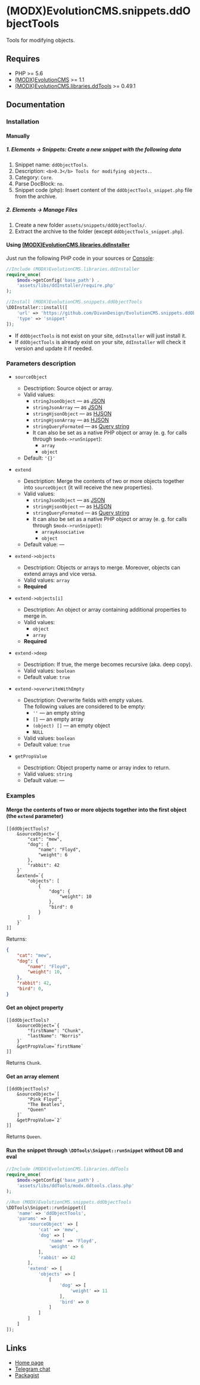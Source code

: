 # (MODX)EvolutionCMS.snippets.ddObjectTools

Tools for modifying objects.


## Requires

* PHP >= 5.6
* [(MODX)EvolutionCMS](https://github.com/evolution-cms/evolution) >= 1.1
* [(MODX)EvolutionCMS.libraries.ddTools](https://code.divandesign.biz/modx/ddtools) >= 0.49.1


## Documentation


### Installation


#### Manually


##### 1. Elements → Snippets: Create a new snippet with the following data

1. Snippet name: `ddObjectTools`.
2. Description: `<b>0.3</b> Tools for modifying objects.`.
3. Category: `Core`.
4. Parse DocBlock: `no`.
5. Snippet code (php): Insert content of the `ddObjectTools_snippet.php` file from the archive.


##### 2. Elements → Manage Files

1. Create a new folder `assets/snippets/ddObjectTools/`.
2. Extract the archive to the folder (except `ddObjectTools_snippet.php`).


#### Using [(MODX)EvolutionCMS.libraries.ddInstaller](https://github.com/DivanDesign/EvolutionCMS.libraries.ddInstaller)

Just run the following PHP code in your sources or [Console](https://github.com/vanchelo/MODX-Evolution-Ajax-Console):

```php
//Include (MODX)EvolutionCMS.libraries.ddInstaller
require_once(
	$modx->getConfig('base_path') .
	'assets/libs/ddInstaller/require.php'
);

//Install (MODX)EvolutionCMS.snippets.ddObjectTools
\DDInstaller::install([
	'url' => 'https://github.com/DivanDesign/EvolutionCMS.snippets.ddObjectTools',
	'type' => 'snippet'
]);
```

* If `ddObjectTools` is not exist on your site, `ddInstaller` will just install it.
* If `ddObjectTools` is already exist on your site, `ddInstaller` will check it version and update it if needed.


### Parameters description

* `sourceObject`
	* Desctription: Source object or array.
	* Valid values:
		* `stringJsonObject` — as [JSON](https://en.wikipedia.org/wiki/JSON)
		* `stringJsonArray` — as [JSON](https://en.wikipedia.org/wiki/JSON)
		* `stringHjsonObject` — as [HJSON](https://hjson.github.io/)
		* `stringHjsonArray` — as [HJSON](https://hjson.github.io/)
		* `stringQueryFormated` — as [Query string](https://en.wikipedia.org/wiki/Query_string)
		* It can also be set as a native PHP object or array (e. g. for calls through `$modx->runSnippet`):
			* `array`
			* `object`
	* Default: `'{}'`
	
* `extend`
	* Desctription: Merge the contents of two or more objects together into `sourceObject` (it will receive the new properties).
	* Valid values:
		* `stringJsonObject` — as [JSON](https://en.wikipedia.org/wiki/JSON)
		* `stringHjsonObject` — as [HJSON](https://hjson.github.io/)
		* `stringQueryFormated` — as [Query string](https://en.wikipedia.org/wiki/Query_string)
		* It can also be set as a native PHP object or array (e. g. for calls through `$modx->runSnippet`):
			* `arrayAssociative`
			* `object`
	* Default value: —
	
* `extend->objects`
	* Desctription: Objects or arrays to merge. Moreover, objects can extend arrays and vice versa.
	* Valid values: `array`
	* **Required**
	
* `extend->objects[i]`
	* Desctription: An object or array containing additional properties to merge in.
	* Valid values:
		* `object`
		* `array`
	* **Required**
	
* `extend->deep`
	* Desctription: If true, the merge becomes recursive (aka. deep copy).
	* Valid values: `boolean`
	* Default value: `true`
	
* `extend->overwriteWithEmpty`
	* Desctription: Overwrite fields with empty values.  
		The following values are considered to be empty:
		* `''` — an empty string
		* `[]` — an empty array
		* `(object) []` — an empty object
		* `NULL`
	* Valid values: `boolean`
	* Default value: `true`
	
* `getPropValue`
	* Desctription: Object property name or array index to return.
	* Valid values: `string`
	* Default value: —


### Examples


#### Merge the contents of two or more objects together into the first object (the `extend` parameter)

```
[[ddObjectTools?
	&sourceObject=`{
		"cat": "mew",
		"dog": {
			"name": "Floyd",
			"weight": 6
		},
		"rabbit": 42
	}`
	&extend=`{
		"objects": [
			{
				"dog": {
					"weight": 10
				},
				"bird": 0
			}
		]
	}`
]]
```

Returns:

```json
{
	"cat": "mew",
	"dog": {
		"name": "Floyd",
		"weight": 10,
	},
	"rabbit": 42,
	"bird": 0,
}
```


#### Get an object property

```
[[ddObjectTools?
	&sourceObject=`{
		"firstName": "Chunk",
		"lastName": "Norris"
	}`
	&getPropValue=`firstName`
]]
```

Returns `Chunk`.


#### Get an array element

```
[[ddObjectTools?
	&sourceObject=`[
		"Pink Floyd",
		"The Beatles",
		"Queen"
	]`
	&getPropValue=`2`
]]
```

Returns `Queen`.


#### Run the snippet through `\DDTools\Snippet::runSnippet` without DB and eval

```php
//Include (MODX)EvolutionCMS.libraries.ddTools
require_once(
	$modx->getConfig('base_path') .
	'assets/libs/ddTools/modx.ddtools.class.php'
);

//Run (MODX)EvolutionCMS.snippets.ddObjectTools
\DDTools\Snippet::runSnippet([
	'name' => 'ddObjectTools',
	'params' => [
		'sourceObject' => [
			'cat' => 'mew',
			'dog' => [
				'name' => 'Floyd',
				'weight' => 6
			],
			'rabbit' => 42
		],
		'extend' => [
			'objects' => [
				[
					'dog' => [
						'weight' => 11
					],
					'bird' => 0
				]
			]
		]
	]
]);
```


## Links

* [Home page](https://code.divandesign.biz/modx/ddobjecttools)
* [Telegram chat](https://t.me/dd_code)
* [Packagist](https://packagist.org/packages/dd/evolutioncms-snippets-ddobjecttools)


<link rel="stylesheet" type="text/css" href="https://DivanDesign.ru/assets/files/ddMarkdown.css" />
